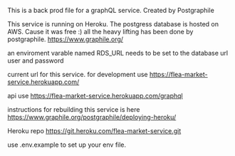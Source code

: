  This is a back prod file for a graphQL service. Created by Postgraphile

This service is running on Heroku. The postgress database is hosted on AWS. Cause it was free :) all the heavy lifting has been done by postgraphile. https://www.graphile.org/

an enviroment varable named RDS_URL needs to be set to the database url user and password

current url for this service. for development use https://flea-market-service.herokuapp.com/

api use https://flea-market-service.herokuapp.com/graphql

instructions for rebuilding this service is here https://www.graphile.org/postgraphile/deploying-heroku/

Heroku repo https://git.heroku.com/flea-market-service.git

use .env.example to set up your env file.  

